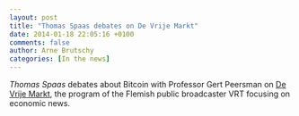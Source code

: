 ```yaml
---
layout: post
title: "Thomas Spaas debates on De Vrije Markt"
date: 2014-01-18 22:05:16 +0100
comments: false
author: Arne Brutschy
categories: [In the news]
---
```

*Thomas Spaas* debates about Bitcoin with Professor Gert Peersman on [De Vrije Markt](http://www.deredactie.be/permalink/1.1838046), the program of the Flemish public broadcaster VRT focusing on economic news.


